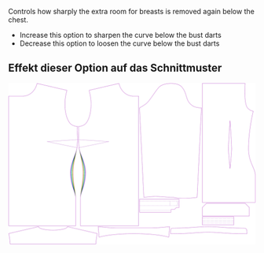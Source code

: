 
Controls how sharply the extra room for breasts is removed again below the chest.

- Increase this option to sharpen the curve below the bust darts
- Decrease this option to loosen the curve below the bust darts


## Effekt dieser Option auf das Schnittmuster
![This image shows the effect of this option by superimposing several variants that have a different value for this option](simone_contour_sample.svg "Effect of this option on the pattern")
